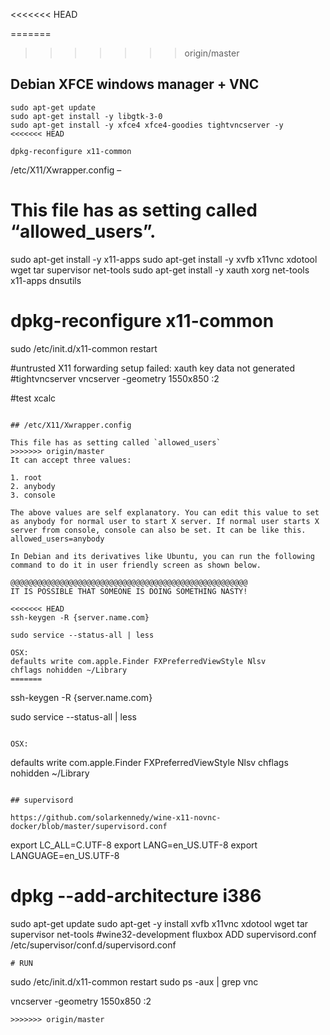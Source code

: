 <<<<<<< HEAD

=======
>>>>>>> origin/master
## Debian XFCE windows manager + VNC

```
sudo apt-get update 
sudo apt-get install -y libgtk-3-0
sudo apt-get install -y xfce4 xfce4-goodies tightvncserver -y
<<<<<<< HEAD

dpkg-reconfigure x11-common
```

/etc/X11/Xwrapper.config – 

This file has as setting called “allowed_users”. 
=======
sudo apt-get install -y x11-apps
sudo apt-get install -y xvfb x11vnc xdotool wget tar supervisor net-tools
sudo apt-get install -y xauth xorg  net-tools x11-apps dnsutils

# dpkg-reconfigure x11-common
sudo /etc/init.d/x11-common restart

#untrusted X11 forwarding setup failed: xauth key data not generated
#tightvncserver
vncserver -geometry 1550x850 :2

#test 
xcalc
```

## /etc/X11/Xwrapper.config

This file has as setting called `allowed_users`
>>>>>>> origin/master
It can accept three values:

1. root
2. anybody
3. console

The above values are self explanatory. You can edit this value to set as anybody for normal user to start X server. If normal user starts X server from console, console can also be set. It can be like this.
allowed_users=anybody

In Debian and its derivatives like Ubuntu, you can run the following command to do it in user friendly screen as shown below.

@@@@@@@@@@@@@@@@@@@@@@@@@@@@@@@@@@@@@@@@@@@@@@@@@@@@@
IT IS POSSIBLE THAT SOMEONE IS DOING SOMETHING NASTY!

<<<<<<< HEAD
ssh-keygen -R {server.name.com}

sudo service --status-all | less 

OSX:
defaults write com.apple.Finder FXPreferredViewStyle Nlsv
chflags nohidden ~/Library
=======
```
ssh-keygen -R {server.name.com}

sudo service --status-all | less 
```

OSX:
```
defaults write com.apple.Finder FXPreferredViewStyle Nlsv
chflags nohidden ~/Library
```

## supervisord

https://github.com/solarkennedy/wine-x11-novnc-docker/blob/master/supervisord.conf

```
export LC_ALL=C.UTF-8
export LANG=en_US.UTF-8
export LANGUAGE=en_US.UTF-8

# dpkg --add-architecture i386
sudo apt-get update 
sudo apt-get -y install xvfb x11vnc xdotool wget tar supervisor net-tools
#wine32-development  fluxbox
ADD supervisord.conf /etc/supervisor/conf.d/supervisord.conf

```
# RUN

```
sudo /etc/init.d/x11-common restart
sudo ps -aux | grep vnc

vncserver -geometry 1550x850 :2
```
>>>>>>> origin/master
